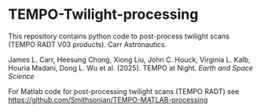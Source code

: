 # TEMPO-Twilight-processing
This repository contains python code to post-process twilight scans (TEMPO RADT V03 products).
Carr Astronautics.

James L. Carr, Heesung Chong, Xiong Liu, John C. Houck, Virginia L. Kalb, Houria Madani, Dong L. Wu et al. (2025). TEMPO at Night. *Earth and Space Science*

For Matlab code for post-processing twilight scans (TEMPO RADT) see https://github.com/Smithsonian/TEMPO-MATLAB-processing

